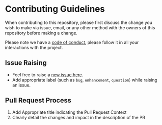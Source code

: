 # Contributing Guidelines

When contributing to this repository, please first discuss the change you wish to make via issue,
email, or any other method with the owners of this repository before making a change.

Please note we have a [code of conduct](CONDUCT.md), please follow it in all your interactions with the project.

## Issue Raising

* Feel free to raise a [new issue here](https://github.com/amrrs/coinmarketcapr/issues/new).
* Add appropriate label (such as `bug`, `enhancement`, `question`) while raising an issue. 

## Pull Request Process

1. Add Appropriate title indicating the Pull Request Context
2. Clearly detail the changes and impact in the description of the PR

